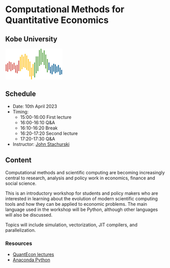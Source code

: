 # Computational Methods for Quantitative Economics 

## Kobe University


![](qe-logo-large.png)

## Schedule

* Date: 10th April 2023
* Timing:
    * 15:00-16:00 First lecture
    * 16:00-16:10 Q&A
    * 16:10-16:20 Break
    * 16:20-17:20 Second lecture
    * 17:20-17:30 Q&A
* Instructor: [John Stachurski](https://johnstachurski.net/)

## Content

Computational methods and scientific computing are becoming increasingly
central to research, analysis and policy work in economics, finance and social
science.

This is an introductory workshop for students and policy makers who are
interested in learning about the evolution of modern scientific computing
tools and how they can be applied to economic problems. The main language used
in the workshop will be Python, although other languages will also be
discussed.

Topics will include simulation, vectorization, JIT compilers, and
parallelization.

### Resources


* [QuantEcon lectures](https://lectures.quantecon.org/)
* [Anaconda Python](https://www.anaconda.com/distribution/)
